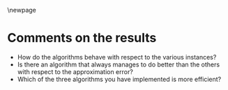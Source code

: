 \newpage

# Comments on the results

 - How do the algorithms behave with respect to the various instances? 
 - Is there an algorithm that always manages to do better than the others with respect to the approximation error? 
 - Which of the three algorithms you have implemented is more efficient?
